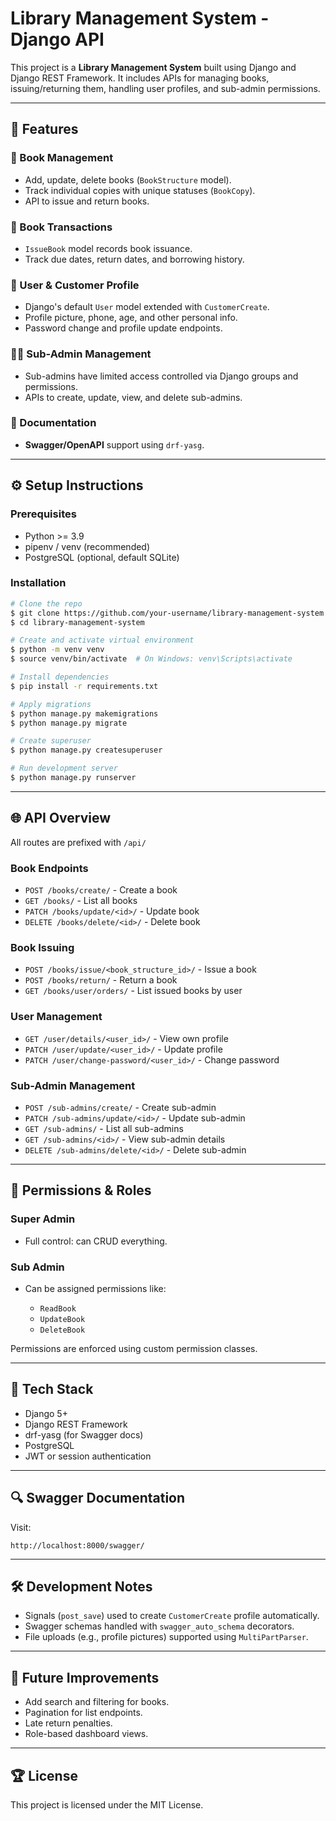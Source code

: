 # Library Management System - Django API

This project is a **Library Management System** built using Django and Django REST Framework. It includes APIs for managing books, issuing/returning them, handling user profiles, and sub-admin permissions.

---

## 📁 Features

### 📖 Book Management

* Add, update, delete books (`BookStructure` model).
* Track individual copies with unique statuses (`BookCopy`).
* API to issue and return books.

### 📅 Book Transactions

* `IssueBook` model records book issuance.
* Track due dates, return dates, and borrowing history.

### 👤 User & Customer Profile

* Django's default `User` model extended with `CustomerCreate`.
* Profile picture, phone, age, and other personal info.
* Password change and profile update endpoints.

### 👨‍💼 Sub-Admin Management

* Sub-admins have limited access controlled via Django groups and permissions.
* APIs to create, update, view, and delete sub-admins.

### 📑 Documentation

* **Swagger/OpenAPI** support using `drf-yasg`.

---

## ⚙️ Setup Instructions

### Prerequisites

* Python >= 3.9
* pipenv / venv (recommended)
* PostgreSQL (optional, default SQLite)

### Installation

```bash
# Clone the repo
$ git clone https://github.com/your-username/library-management-system.git
$ cd library-management-system

# Create and activate virtual environment
$ python -m venv venv
$ source venv/bin/activate  # On Windows: venv\Scripts\activate

# Install dependencies
$ pip install -r requirements.txt

# Apply migrations
$ python manage.py makemigrations
$ python manage.py migrate

# Create superuser
$ python manage.py createsuperuser

# Run development server
$ python manage.py runserver
```

---

## 🌐 API Overview

All routes are prefixed with `/api/`

### Book Endpoints

* `POST /books/create/` - Create a book
* `GET /books/` - List all books
* `PATCH /books/update/<id>/` - Update book
* `DELETE /books/delete/<id>/` - Delete book

### Book Issuing

* `POST /books/issue/<book_structure_id>/` - Issue a book
* `POST /books/return/` - Return a book
* `GET /books/user/orders/` - List issued books by user

### User Management

* `GET /user/details/<user_id>/` - View own profile
* `PATCH /user/update/<user_id>/` - Update profile
* `PATCH /user/change-password/<user_id>/` - Change password

### Sub-Admin Management

* `POST /sub-admins/create/` - Create sub-admin
* `PATCH /sub-admins/update/<id>/` - Update sub-admin
* `GET /sub-admins/` - List all sub-admins
* `GET /sub-admins/<id>/` - View sub-admin details
* `DELETE /sub-admins/delete/<id>/` - Delete sub-admin

---

## 🏃 Permissions & Roles

### Super Admin

* Full control: can CRUD everything.

### Sub Admin

* Can be assigned permissions like:

  * `ReadBook`
  * `UpdateBook`
  * `DeleteBook`

Permissions are enforced using custom permission classes.

---

## 🔧 Tech Stack

* Django 5+
* Django REST Framework
* drf-yasg (for Swagger docs)
* PostgreSQL
* JWT or session authentication

---

## 🔍 Swagger Documentation

Visit:

```
http://localhost:8000/swagger/
```

---

## 🛠️ Development Notes

* Signals (`post_save`) used to create `CustomerCreate` profile automatically.
* Swagger schemas handled with `swagger_auto_schema` decorators.
* File uploads (e.g., profile pictures) supported using `MultiPartParser`.

---

## 🚀 Future Improvements

* Add search and filtering for books.
* Pagination for list endpoints.
* Late return penalties.
* Role-based dashboard views.

---

## 🏆 License

This project is licensed under the MIT License.
